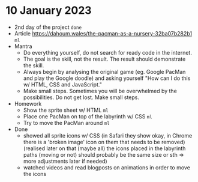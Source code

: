 # 10 January 2023

* 2nd day of the project `done`
* Article https://dahoum.wales/the-pacman-as-a-nursery-32ba07b282b1 `ml`
* Mantra
  * Do everything yourself, do not search for ready code in the internet.
  * The goal is the skill, not the result. The result should demonstrate the skill.
  * Always begin by analysing the original game (eg. Google PacMan and play the Google doodle) and asking yourself "How can I do this w/ HTML, CSS and JavaScript."
  * Make small steps. Sometimes you will be overwhelmed by the possibilities. Do not get lost. Make small steps.
* Homework
  * Show the sprite sheet w/ HTML `ml`
  * Place one PacMan on top of the labyrinth w/ CSS `ml`
  * Try to move the PacMan around `ml`
* Done
  * showed all sprite icons w/ CSS (in Safari they show okay, in Chrome there is a 'broken image' icon on them that needs to be removed) (realised later on that (maybe all) the icons placed in the labyrinth paths (moving or not) should probably be the same size or sth => more adjustments later if needed)
  * watched videos and read blogposts on animations in order to move the icons